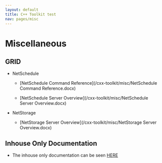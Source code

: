 ```yaml
---
layout: default
title: C++ Toolkit test
nav: pages/misc
---
```


Miscellaneous
===============================

GRID
-------------------------------
-   NetSchedule

    -   [NetSchedule Command Reference](/cxx-toolkit/misc/NetSchedule Command Reference.docx)

    -   [NetSchedule Server Overview](/cxx-toolkit/misc/NetSchedule Server Overview.docx)

-   NetStorage

    -   [NetStorage Server Overview](/cxx-toolkit/misc/NetStorage Server Overview.docx)
    
Inhouse Only Documentation
-------------------------------
-   The inhouse only documentation can be seen [HERE](https://confluence.ncbi.nlm.nih.gov/pages/viewpage.action?pageId=36408685)
